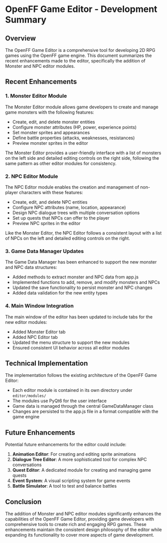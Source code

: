 # OpenFF Game Editor - Development Summary

## Overview

The OpenFF Game Editor is a comprehensive tool for developing 2D RPG games using the OpenFF game engine. This document summarizes the recent enhancements made to the editor, specifically the addition of Monster and NPC editor modules.

## Recent Enhancements

### 1. Monster Editor Module

The Monster Editor module allows game developers to create and manage game monsters with the following features:

- Create, edit, and delete monster entities
- Configure monster attributes (HP, power, experience points)
- Set monster sprites and appearances
- Define battle properties (attacks, weaknesses, resistances)
- Preview monster sprites in the editor

The Monster Editor provides a user-friendly interface with a list of monsters on the left side and detailed editing controls on the right side, following the same pattern as other editor modules for consistency.

### 2. NPC Editor Module

The NPC Editor module enables the creation and management of non-player characters with these features:

- Create, edit, and delete NPC entities
- Configure NPC attributes (name, location, appearance)
- Design NPC dialogue trees with multiple conversation options
- Set up quests that NPCs can offer to the player
- Preview NPC sprites in the editor

Like the Monster Editor, the NPC Editor follows a consistent layout with a list of NPCs on the left and detailed editing controls on the right.

### 3. Game Data Manager Updates

The Game Data Manager has been enhanced to support the new monster and NPC data structures:

- Added methods to extract monster and NPC data from app.js
- Implemented functions to add, remove, and modify monsters and NPCs
- Updated the save functionality to persist monster and NPC changes
- Added data validation for the new entity types

### 4. Main Window Integration

The main window of the editor has been updated to include tabs for the new editor modules:

- Added Monster Editor tab
- Added NPC Editor tab
- Updated the menu structure to support the new modules
- Ensured consistent UI behavior across all editor modules

## Technical Implementation

The implementation follows the existing architecture of the OpenFF Game Editor:

- Each editor module is contained in its own directory under `editor/modules/`
- The modules use PyQt6 for the user interface
- Game data is managed through the central GameDataManager class
- Changes are persisted to the app.js file in a format compatible with the game engine

## Future Enhancements

Potential future enhancements for the editor could include:

1. **Animation Editor**: For creating and editing sprite animations
2. **Dialogue Tree Editor**: A more sophisticated tool for complex NPC conversations
3. **Quest Editor**: A dedicated module for creating and managing game quests
4. **Event System**: A visual scripting system for game events
5. **Battle Simulator**: A tool to test and balance battles

## Conclusion

The addition of Monster and NPC editor modules significantly enhances the capabilities of the OpenFF Game Editor, providing game developers with comprehensive tools to create rich and engaging RPG games. These enhancements maintain the consistent design philosophy of the editor while expanding its functionality to cover more aspects of game development. 